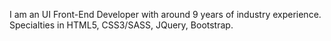 I am an UI Front-End Developer with around 9 years of industry experience. Specialties in HTML5, CSS3/SASS, JQuery, Bootstrap.
